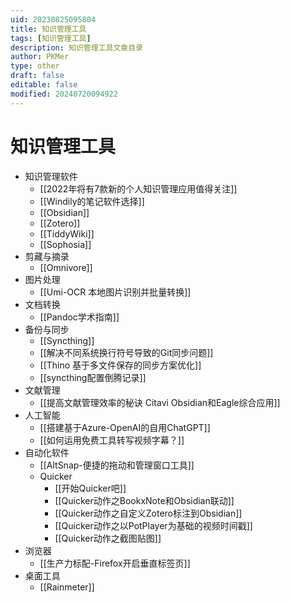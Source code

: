 ```yaml
---
uid: 20230825095804
title: 知识管理工具
tags: [知识管理工具]
description: 知识管理工具文章目录
author: PKMer
type: other
draft: false
editable: false
modified: 20240720094922
---
```


# 知识管理工具

- 知识管理软件
	- [[2022年将有7款新的个人知识管理应用值得关注]]
	- [[Windily的笔记软件选择]]
	- [[Obsidian]]
	- [[Zotero]]
	- [[TiddyWiki]]
	- [[Sophosia]]
- 剪藏与摘录
	- [[Omnivore]]
- 图片处理
	- [[Umi-OCR 本地图片识别并批量转换]]
- 文档转换
	- [[Pandoc学术指南]]
- 备份与同步
	- [[Syncthing]]
	- [[解决不同系统换行符号导致的Git同步问题]]
	- [[Thino 基于多文件保存的同步方案优化]]
	- [[syncthing配置倒腾记录]]
- 文献管理
	- [[提高文献管理效率的秘诀 Citavi Obsidian和Eagle综合应用]]
- 人工智能
	- [[搭建基于Azure-OpenAI的自用ChatGPT]]
	- [[如何运用免费工具转写视频字幕？]]
- 自动化软件
	- [[AltSnap-便捷的拖动和管理窗口工具]]
	- Quicker
		- [[开始Quicker吧]]
		- [[Quicker动作之BookxNote和Obsidian联动]]
		- [[Quicker动作之自定义Zotero标注到Obsidian]]
		- [[Quicker动作之以PotPlayer为基础的视频时间戳]]
		- [[Quicker动作之截图贴图]]
- 浏览器
	- [[生产力标配-Firefox开启垂直标签页]]
- 桌面工具
	- [[Rainmeter]]